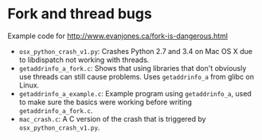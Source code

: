 # Fork and thread bugs

Example code for http://www.evanjones.ca/fork-is-dangerous.html

* `osx_python_crash_v1.py`: Crashes Python 2.7 and 3.4 on Mac OS X due to libdispatch not working with threads.
* `getaddrinfo_a_fork.c`: Shows that using libraries that don't obviously use threads can still cause problems. Uses `getaddrinfo_a` from glibc on Linux.
* `getaddrinfo_a_example.c`: Example program using `getaddrinfo_a`, used to make sure the basics were working before writing `getaddrinfo_a_fork.c`.
* `mac_crash.c`: A C version of the crash that is triggered by `osx_python_crash_v1.py`.